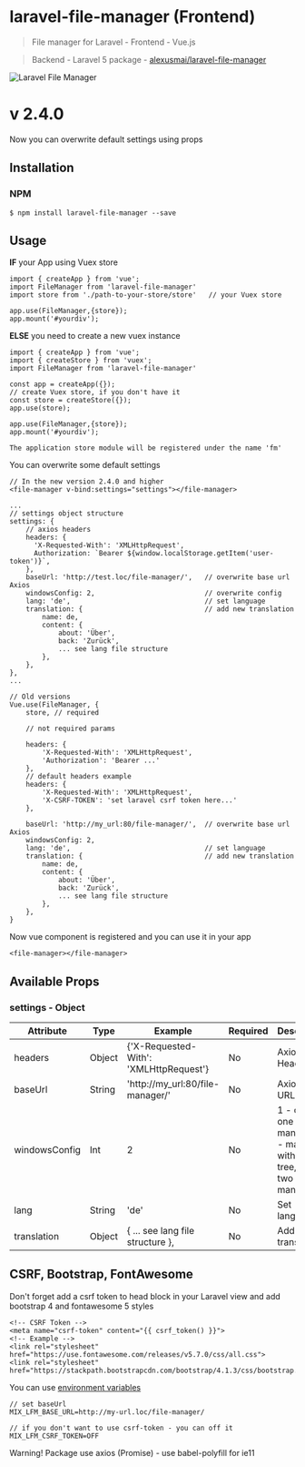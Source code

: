 # laravel-file-manager (Frontend)

> File manager for Laravel - Frontend - Vue.js 

> Backend - Laravel 5 package - [alexusmai/laravel-file-manager](https://github.com/alexusmai/laravel-file-manager)

![Laravel File Manager](https://raw.github.com/alexusmai/vue-laravel-file-manager/master/src/assets/laravel-file-manager.gif?raw=true)

# v 2.4.0

Now you can overwrite default settings using props


## Installation

### NPM
```
$ npm install laravel-file-manager --save
```

## Usage

**IF** your App using Vuex store

```
import { createApp } from 'vue';
import FileManager from 'laravel-file-manager'
import store from './path-to-your-store/store'   // your Vuex store

app.use(FileManager,{store});
app.mount('#yourdiv');
```

**ELSE** you need to create a new vuex instance

```
import { createApp } from 'vue';
import { createStore } from 'vuex';
import FileManager from 'laravel-file-manager'

const app = createApp({});
// create Vuex store, if you don't have it
const store = createStore({});
app.use(store);

app.use(FileManager,{store});
app.mount('#yourdiv');
```

`The application store module will be registered under the name 'fm'`

You can overwrite some default settings

```
// In the new version 2.4.0 and higher
<file-manager v-bind:settings="settings"></file-manager>

...
// settings object structure
settings: {
    // axios headers
    headers: {
      'X-Requested-With': 'XMLHttpRequest',
      Authorization: `Bearer ${window.localStorage.getItem('user-token')}`,
    },
    baseUrl: 'http://test.loc/file-manager/',   // overwrite base url Axios
    windowsConfig: 2,                           // overwrite config
    lang: 'de',                                 // set language
    translation: {                              // add new translation
        name: de,
        content: {
            about: 'Über',
            back: 'Zurück',
            ... see lang file structure
        },
    },
},
...

// Old versions
Vue.use(FileManager, {
    store, // required
    
    // not required params
    
    headers: {
        'X-Requested-With': 'XMLHttpRequest',
        'Authorization': 'Bearer ...'
    },
    // default headers example
    headers: {
        'X-Requested-With': 'XMLHttpRequest',
        'X-CSRF-TOKEN': 'set laravel csrf token here...'
    },
    
    baseUrl: 'http://my_url:80/file-manager/',  // overwrite base url Axios
    windowsConfig: 2,
    lang: 'de',                                 // set language
    translation: {                              // add new translation
        name: de,
        content: {
            about: 'Über',
            back: 'Zurück',
            ... see lang file structure
        },
    },
}
```

Now vue component is registered and you can use it in your app
```
<file-manager></file-manager>
```

## Available Props

### settings - Object

|  Attribute  |  Type  |  Example  |  Required  |  Description  |
|  ---------  |  ----  |  -------  |  --------  |  -----------  |
|  headers    |     Object     |  {'X-Requested-With': 'XMLHttpRequest'}  |  No  | Axios Headers |
|  baseUrl    |     String     |  'http://my_url:80/file-manager/'  |  No  | Axios base URL |
|  windowsConfig    |     Int     |  2  |  No  | 1 - only one manager, 2 - manager with folder tree, 3 - two managers |
|  lang    |     String     |  'de'  |  No  | Set language |
|  translation    |     Object     |  { ... see lang file structure },  |  No  | Add new translation |

## CSRF, Bootstrap, FontAwesome

Don't forget add a csrf token to head block in your Laravel view and add bootstrap 4 and fontawesome 5 styles
```
<!-- CSRF Token -->
<meta name="csrf-token" content="{{ csrf_token() }}">
<!-- Example -->
<link rel="stylesheet" href="https://use.fontawesome.com/releases/v5.7.0/css/all.css">
<link rel="stylesheet" href="https://stackpath.bootstrapcdn.com/bootstrap/4.1.3/css/bootstrap.min.css">
```

You can use [environment variables](https://laravel.com/docs/mix#environment-variables)

```
// set baseUrl
MIX_LFM_BASE_URL=http://my-url.loc/file-manager/

// if you don't want to use csrf-token - you can off it
MIX_LFM_CSRF_TOKEN=OFF
```

Warning! Package use axios (Promise) - use babel-polyfill for ie11

